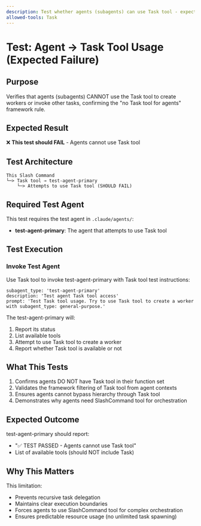 ```yaml
---
description: Test whether agents (subagents) can use Task tool - expects failure
allowed-tools: Task
---
```


# Test: Agent → Task Tool Usage (Expected Failure)

## Purpose
Verifies that agents (subagents) CANNOT use the Task tool to create workers or invoke other tasks, confirming the "no Task tool for agents" framework rule.

## Expected Result
❌ **This test should FAIL** - Agents cannot use Task tool

## Test Architecture
```
This Slash Command
└─> Task tool → test-agent-primary
    └─> Attempts to use Task tool (SHOULD FAIL)
```

## Required Test Agent
This test requires the test agent in `.claude/agents/`:
- **test-agent-primary**: The agent that attempts to use Task tool

## Test Execution

### Invoke Test Agent
Use Task tool to invoke test-agent-primary with Task tool test instructions:

```
subagent_type: 'test-agent-primary'
description: 'Test agent Task tool access'
prompt: 'Test Task tool usage. Try to use Task tool to create a worker with subagent_type: general-purpose.'
```

The test-agent-primary will:
1. Report its status
2. List available tools
3. Attempt to use Task tool to create a worker
4. Report whether Task tool is available or not

## What This Tests
1. Confirms agents DO NOT have Task tool in their function set
2. Validates the framework filtering of Task tool from agent contexts
3. Ensures agents cannot bypass hierarchy through Task tool
4. Demonstrates why agents need SlashCommand tool for orchestration

## Expected Outcome
test-agent-primary should report:
- "✅ TEST PASSED - Agents cannot use Task tool"
- List of available tools (should NOT include Task)

## Why This Matters
This limitation:
- Prevents recursive task delegation
- Maintains clear execution boundaries
- Forces agents to use SlashCommand tool for complex orchestration
- Ensures predictable resource usage (no unlimited task spawning)